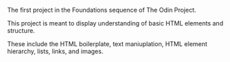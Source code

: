 The first project in the Foundations sequence of The Odin Project.


This project is meant to display understanding of basic HTML elements and structure.

These include the HTML boilerplate, text maniuplation, HTML element hierarchy, lists, links, and images.

